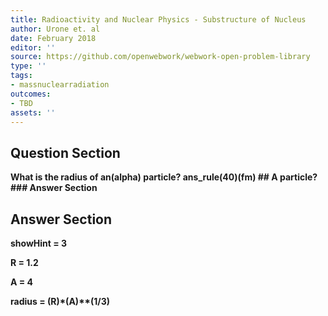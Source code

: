```yaml
---
title: Radioactivity and Nuclear Physics - Substructure of Nucleus
author: Urone et. al
date: February 2018
editor: ''
source: https://github.com/openwebwork/webwork-open-problem-library
type: ''
tags:
- massnuclearradiation
outcomes:
- TBD
assets: ''
---
```


## Question Section 

<b>
What is the radius of an(alpha) particle?
ans_rule(40)(fm)
## A
particle?
### Answer Section


## Answer Section

showHint = 3

R = 1.2

A = 4

radius = (R)*(A)**(1/3)